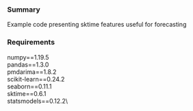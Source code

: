 ### Summary
Example code presenting sktime features useful for forecasting

### Requirements
numpy==1.19.5\
pandas==1.3.0\
pmdarima==1.8.2\
scikit-learn==0.24.2\
seaborn==0.11.1\
sktime==0.6.1\
statsmodels==0.12.2\



